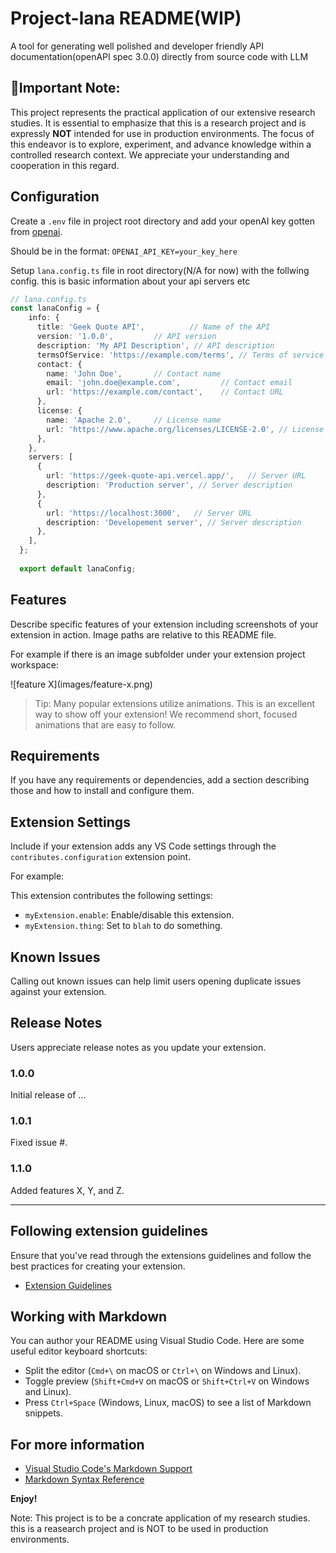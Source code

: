 # Project-lana README(WIP)

A tool for generating well polished and developer friendly API documentation(openAPI spec 3.0.0) directly from source code with LLM

## 🚨Important Note:
This project represents the practical application of our extensive research studies. It is essential to emphasize that this is a research project and is expressly **NOT** intended for use in production environments. The focus of this endeavor is to explore, experiment, and advance knowledge within a controlled research context. We appreciate your understanding and cooperation in this regard.


## Configuration
Create a `.env` file in project root directory and add your openAI key gotten from [openai](https://openai.com/). 

Should be in the format: `OPENAI_API_KEY=your_key_here`

Setup `lana.config.ts` file in root directory(N/A for now)
with the follwing config. this is basic information about your api servers etc
```ts
// lana.config.ts
const lanaConfig = {
    info: {
      title: 'Geek Quote API',          // Name of the API
      version: '1.0.0',         // API version
      description: 'My API Description', // API description
      termsOfService: 'https://example.com/terms', // Terms of service URL
      contact: {
        name: 'John Doe',       // Contact name
        email: 'john.doe@example.com',         // Contact email
        url: 'https://example.com/contact',    // Contact URL
      },
      license: {
        name: 'Apache 2.0',     // License name
        url: 'https://www.apache.org/licenses/LICENSE-2.0', // License URL
      },
    },
    servers: [
      {
        url: 'https://geek-quote-api.vercel.app/',   // Server URL
        description: 'Production server', // Server description
      },
      {
        url: 'https://localhost:3000',   // Server URL
        description: 'Developement server', // Server description
      },
    ],
  };
  
  export default lanaConfig;

```

## Features

Describe specific features of your extension including screenshots of your extension in action. Image paths are relative to this README file.

For example if there is an image subfolder under your extension project workspace:

\!\[feature X\]\(images/feature-x.png\)

> Tip: Many popular extensions utilize animations. This is an excellent way to show off your extension! We recommend short, focused animations that are easy to follow.

## Requirements

If you have any requirements or dependencies, add a section describing those and how to install and configure them.

## Extension Settings

Include if your extension adds any VS Code settings through the `contributes.configuration` extension point.

For example:

This extension contributes the following settings:

* `myExtension.enable`: Enable/disable this extension.
* `myExtension.thing`: Set to `blah` to do something.

## Known Issues

Calling out known issues can help limit users opening duplicate issues against your extension.

## Release Notes

Users appreciate release notes as you update your extension.

### 1.0.0

Initial release of ...

### 1.0.1

Fixed issue #.

### 1.1.0

Added features X, Y, and Z.

---

## Following extension guidelines

Ensure that you've read through the extensions guidelines and follow the best practices for creating your extension.

* [Extension Guidelines](https://code.visualstudio.com/api/references/extension-guidelines)

## Working with Markdown

You can author your README using Visual Studio Code. Here are some useful editor keyboard shortcuts:

* Split the editor (`Cmd+\` on macOS or `Ctrl+\` on Windows and Linux).
* Toggle preview (`Shift+Cmd+V` on macOS or `Shift+Ctrl+V` on Windows and Linux).
* Press `Ctrl+Space` (Windows, Linux, macOS) to see a list of Markdown snippets.

## For more information

* [Visual Studio Code's Markdown Support](http://code.visualstudio.com/docs/languages/markdown)
* [Markdown Syntax Reference](https://help.github.com/articles/markdown-basics/)

**Enjoy!**

Note: This project is to be a concrate application of my research studies. this is a reasearch project and is NOT to be used in production environments.
